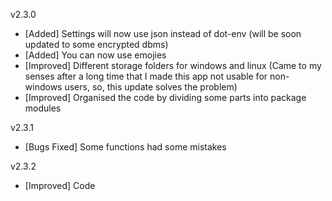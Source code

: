 v2.3.0
- [Added] Settings will now use json instead of dot-env (will be soon updated to some encrypted dbms)
- [Added] You can now use emojies
- [Improved] Different storage folders for windows and linux (Came to my senses after a long time that I made this app not usable for non-windows users, so, this update solves the problem)
- [Improved] Organised the code by dividing some parts into package modules

v2.3.1
- [Bugs Fixed] Some functions had some mistakes

v2.3.2
- [Improved] Code
